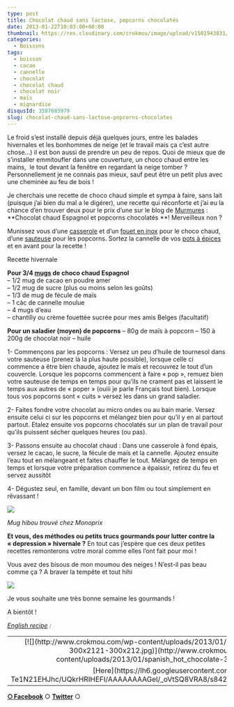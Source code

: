 ```yaml
---
type: post
title: Chocolat chaud sans lactose, popcorns chocolatés
date: 2013-01-22T10:03:00+00:00
thumbnail: https://res.cloudinary.com/crokmou/image/upload/v1501943831/20130120_chocolat_chaud_espagnol_pop_corn_chocolat_0054.jpg
categories: 
  - Boissons
tags: 
  - boisson
  - cacao
  - cannelle
  - chocolat
  - chocolat chaud
  - chocolat noir
  - maïs
  - mignardise
disqusId: 3587683979
slug: chocolat-chaud-sans-lactose-popcorns-chocolates
---
```


Le froid s’est installé depuis déjà quelques jours, entre les balades hivernales et les bonhommes de neige (et le travail mais ça c’est autre chose…) il est bon aussi de prendre un peu de repos. Quoi de mieux que de s’installer emmitoufler dans une couverture, un choco chaud entre les mains,  le tout devant la fenêtre en regardant la neige tomber ? Personnellement je ne connais pas mieux, sauf peut être un petit plus avec une cheminée au feu de bois !

Je cherchais une recette de choco chaud simple et sympa à faire, sans lait (puisque j’ai bien du mal a le digérer), une recette qui réconforte et j’ai eu la chance d’en trouver deux pour le prix d’une sur le blog de [Murmures](http://www.emiliemurmure.com/2012/12/chocolat-chaud-pop-corn-chocolate.html) : **Chocolat chaud Espagnol et popcorns chocolatés **! Merveilleux non ?

Munissez vous d’une [casserole](http://www.rueducommerce.fr/index/casserole%20fonte) et d’un [fouet en inox](http://www.rueducommerce.fr/index/ustensile%20Fouet%20inox) pour le choco chaud, d’une [sauteuse](http://www.rueducommerce.fr/index/sauteuse%20en%20pierre) pour les popcorns. Sortez la cannelle de vos [pots à épices](http://www.rueducommerce.fr/index/pot%20epice) et en avant pour la recette !

Recette hivernale

**Pour 3/4 [mugs](http://www.rueducommerce.fr/m/pl/malid:4769906) de choco chaud Espagnol**  
– 1/2 mug de cacao en poudre amer  
– 1/2 mug de sucre (plus ou moins selon les goûts)  
– 1/3 de mug de fécule de maïs  
– 1 càc de cannelle moulue  
– 4 mugs d’eau  
– chantilly ou crème fouettée sucrée pour mes amis Belges (facultatif)

**Pour un saladier (moyen) de popcorns** – 80g de maïs à popcorn – 150 à 200g de chocolat noir – huile

1- Commençons par les popcorns : Versez un peu d’huile de tournesol dans votre sauteuse (prenez là la plus haute possible), lorsque celle ci commence a être bien chaude, ajoutez le maïs et recouvrez le tout d’un couvercle. Lorsque les popcorns commencent à faire « pop », remuez bien votre sauteuse de temps en temps pour qu’ils ne crament pas et laissent le temps aux autres de « poper » (ouiii je parle Français tout bien). Lorsque tous vos popcorns sont « cuits » versez les dans un grand saladier.

2- Faites fondre votre chocolat au micro ondes ou au bain marie. Versez ensuite celui ci sur les popcorns et mélangez bien pour qu’il y en ai partout partout. Etalez ensuite vos popcorns chocolatés sur un plan de travail pour qu’ils puissent sécher quelques heures (ou pas).

3- Passons ensuite au chocolat chaud : Dans une casserole à fond épais, versez le cacao, le sucre, la fécule de maïs et la cannelle. Ajoutez ensuite l’eau tout en mélangeant et faites chauffer le tout. Mélangez de temps en temps et lorsque votre préparation commence a épaissir, retirez du feu et servez aussitôt

4- Dégustez seul, en famille, devant un bon film ou tout simplement en rêvassant !

[![](http://www.crokmou.com/wp-content/uploads/2013/01/20130120_chocolat_chaud_espagnol_pop_corn_chocolat_00541.jpg)](http://www.crokmou.com/wp-content/uploads/2013/01/20130120_chocolat_chaud_espagnol_pop_corn_chocolat_00541.jpg)

_Mug hibou trouvé chez Monoprix_

**Et vous, des méthodes ou petits trucs gourmands pour lutter contre la « depression » hivernale ?** En tout cas j’espère que ces deux petites recettes remonterons votre moral comme elles l’ont fait pour moi !

Vous avez des bisous de mon moumou des neiges ! N’est-il pas beau comme ça ? A braver la tempête et tout hihi

[![](http://www.crokmou.com/wp-content/uploads/2013/01/moumou_des_neiges1.jpg)](http://www.crokmou.com/wp-content/uploads/2013/01/moumou_des_neiges1.jpg)

Je vous souhaite une très bonne semaine les gourmands !

A bientôt !

_[English recipe](https://lh6.googleusercontent.com/-Te1N21EHJhc/UQkrHRIHEFI/AAAAAAAAGeI/_oVtSQ8VRA8/s842/spanish_hot_chocolate.jpg) :_

<table style="margin-left: auto; margin-right: auto; text-align: center;" cellspacing="0" cellpadding="0" align="center">

<tbody>

<tr>

<td style="text-align: center;">[![](http://www.crokmou.com/wp-content/uploads/2013/01/spanish_hot_chocolate-300x2121-300x212.jpg)](http://www.crokmou.com/wp-content/uploads/2013/01/spanish_hot_chocolate-300x2121.jpg)</td>

</tr>

<tr>

<td style="text-align: center;">[Here](https://lh6.googleusercontent.com/-Te1N21EHJhc/UQkrHRIHEFI/AAAAAAAAGeI/_oVtSQ8VRA8/s842/spanish_hot_chocolate.jpg)</td>

</tr>

</tbody>

</table>

[**○<span style="font-size: xx-small; margin: 0px; outline: 0px; padding: 0px;"><span style="font-family: Arial, Helvetica, sans-serif; margin: 0px; outline: 0px; padding: 0px;"> </span></span>Facebook**](https://www.facebook.com/pages/CroKMou/148093255259077) ○ [**Twitter**](https://twitter.com/Crokmou) ○